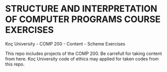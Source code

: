 # STRUCTURE AND INTERPRETATION OF COMPUTER PROGRAMS COURSE EXERCISES

Koç University - COMP 200 - Content - Scheme Exercises 

This repo includes projects of the COMP 200. Be carrefull for taking content from here. 
Koç University code of ethics may applied for taken codes from this repo. 
